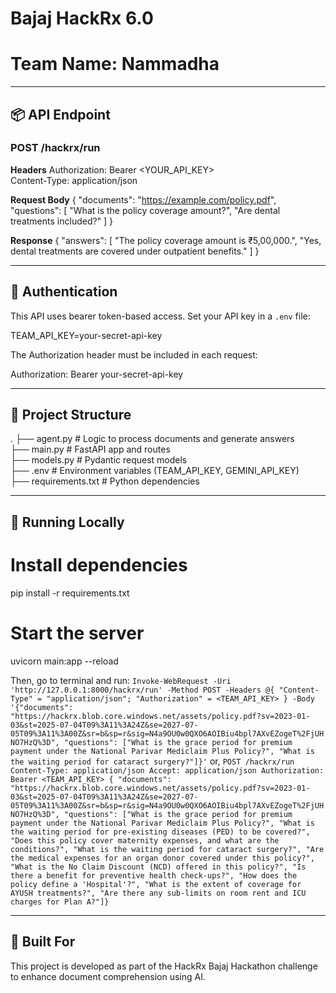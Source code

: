# Bajaj HackRx 6.0
# Team Name: Nammadha

---

## 📦 API Endpoint

### POST /hackrx/run

**Headers**
Authorization: Bearer <YOUR_API_KEY>  
Content-Type: application/json

**Request Body**
{
  "documents": "https://example.com/policy.pdf",
  "questions": [
    "What is the policy coverage amount?",
    "Are dental treatments included?"
  ]
}

**Response**
{
  "answers": [
    "The policy coverage amount is ₹5,00,000.",
    "Yes, dental treatments are covered under outpatient benefits."
  ]
}

---

## 🔑 Authentication

This API uses bearer token-based access. Set your API key in a `.env` file:

TEAM_API_KEY=your-secret-api-key

The Authorization header must be included in each request:

Authorization: Bearer your-secret-api-key

---

## 📁 Project Structure

.
├── agent.py          # Logic to process documents and generate answers  
├── main.py           # FastAPI app and routes  
├── models.py         # Pydantic request models  
├── .env              # Environment variables (TEAM_API_KEY, GEMINI_API_KEY)  
├── requirements.txt  # Python dependencies

---

## 🚀 Running Locally

# Install dependencies
pip install -r requirements.txt

# Start the server
uvicorn main:app --reload

Then, go to terminal and run:
`Invoke-WebRequest -Uri 'http://127.0.0.1:8000/hackrx/run' -Method POST -Headers @{ "Content-Type" = "application/json"; "Authorization" = <TEAM_API_KEY> } -Body '{"documents": "https://hackrx.blob.core.windows.net/assets/policy.pdf?sv=2023-01-03&st=2025-07-04T09%3A11%3A24Z&se=2027-07-05T09%3A11%3A00Z&sr=b&sp=r&sig=N4a9OU0w0QXO6AOIBiu4bpl7AXvEZogeT%2FjUHNO7HzQ%3D", "questions": ["What is the grace period for premium payment under the National Parivar Mediclaim Plus Policy?", "What is the waiting period for cataract surgery?"]}'`
or,
`POST /hackrx/run Content-Type: application/json Accept: application/json Authorization: Bearer <TEAM_API_KEY> { "documents": "https://hackrx.blob.core.windows.net/assets/policy.pdf?sv=2023-01-03&st=2025-07-04T09%3A11%3A24Z&se=2027-07-05T09%3A11%3A00Z&sr=b&sp=r&sig=N4a9OU0w0QXO6AOIBiu4bpl7AXvEZogeT%2FjUHNO7HzQ%3D", "questions": ["What is the grace period for premium payment under the National Parivar Mediclaim Plus Policy?", "What is the waiting period for pre-existing diseases (PED) to be covered?", "Does this policy cover maternity expenses, and what are the conditions?", "What is the waiting period for cataract surgery?", "Are the medical expenses for an organ donor covered under this policy?", "What is the No Claim Discount (NCD) offered in this policy?", "Is there a benefit for preventive health check-ups?", "How does the policy define a 'Hospital'?", "What is the extent of coverage for AYUSH treatments?", "Are there any sub-limits on room rent and ICU charges for Plan A?"]}`

---

## 🤝 Built For

This project is developed as part of the HackRx Bajaj Hackathon challenge to enhance document comprehension using AI.
